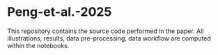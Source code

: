 # Peng-et-al.-2025
This repository contains the source code performed in the paper. All illustrations, results, data pre-processing, data workflow are computed within the notebooks.
